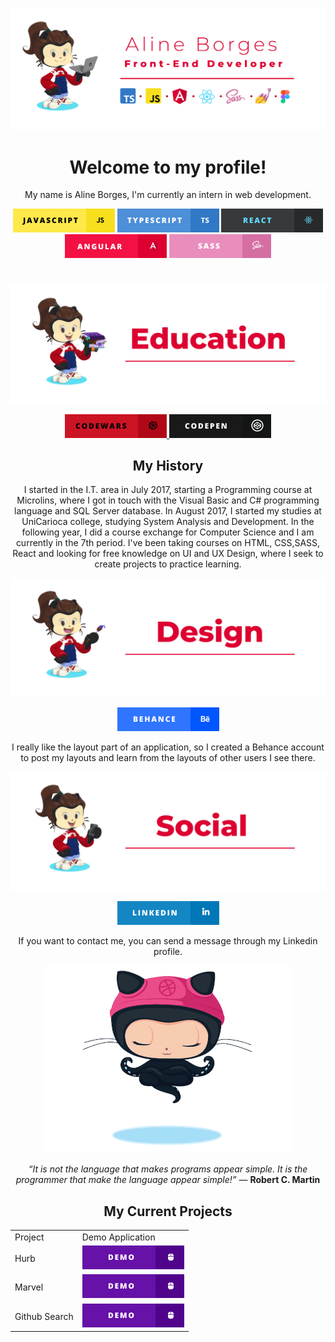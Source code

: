 <p align="center"> 
  <img src="https://github.com/aline-borges/aline-borges/blob/master/main-banner.png?raw=true">
</p>

<h1 align="center">Welcome to my profile!</h1>
<p align="center">My name is Aline Borges, I'm currently an intern in web development.</p>

<p align="center"> 
  <img src="https://github.com/aline-borges/aline-borges/blob/master/javascript.png?raw=true">
  <img src="https://github.com/aline-borges/aline-borges/blob/master/typescript.png?raw=true">
  <img src="https://github.com/aline-borges/aline-borges/blob/master/react.png?raw=true">
  <img src="https://github.com/aline-borges/aline-borges/blob/master/angular.png?raw=true">
  <img src="https://github.com/aline-borges/aline-borges/blob/master/sass.png?raw=true">
</p>

# 
#

<p align="center"> 
  <img src="https://github.com/aline-borges/aline-borges/blob/master/banner-education.png?raw=true">
</p>

<p align="center">
  <a href="https://www.codewars.com/users/AlineBorges">
    <img src="https://github.com/aline-borges/aline-borges/blob/master/codewars.png?raw=true">
  </a>
  <a href="https://codepen.io/apborges">
    <img src="https://github.com/aline-borges/aline-borges/blob/master/codepen.png?raw=true">
  </a>
</p>

  
<h2 align="center">My History</h1>
<p align="center"> I started in the I.T. area in July 2017, starting a Programming course at Microlins, where I got in touch with the Visual Basic and C# programming language and SQL Server database. In August 2017, I started my studies at UniCarioca college, studying System Analysis and Development. In the following year, I did a course exchange for Computer Science and I am currently in the 7th period. I've been taking courses on HTML, CSS,SASS, React and looking for free knowledge on UI and UX Design, where I seek to create projects to practice learning. </p>

<p align="center"> 
  <img src="https://github.com/aline-borges/aline-borges/blob/master/banner-design.png?raw=true">
</p>

<p align="center">
  <a href="https://www.behance.net/apborges">
    <img src="https://github.com/aline-borges/aline-borges/blob/master/behance.png?raw=true">
  </a>  
</p>

<p align="center"> I really like the layout part of an application, so I created a Behance account to post my layouts and learn from the layouts of other users I see there. </p>

<p align="center"> 
  <img src="https://github.com/aline-borges/aline-borges/blob/master/banner-social.png?raw=true">
</p>

<p align="center">
  <a href="https://www.linkedin.com/in/apborges/">
    <img src="https://github.com/aline-borges/aline-borges/blob/master/linkedin.png?raw=true">
  </a>
</p>

<p align="center"> If you want to contact me, you can send a message through my Linkedin profile. </p>

<p align="center"> 
  <img src="https://github.com/aline-borges/aline-borges/blob/master/gif.gif?raw=true">
</p>

<p align="center"> 
 <i>“It is not the language that makes programs appear simple. It is the programmer that make the language appear simple!”</i> ― <b>Robert C. Martin</b>
</p>

<h2 align="center">My Current Projects</h1>

<p align="center"> 
  <table>
    <tr>
      <td>Project</td>
      <td>Demo Application</td>
    </tr>
    <tr>
      <td>Hurb</td>
      <td>
        <a href="https://hurb-angular.netlify.app/">
          <img src="https://github.com/aline-borges/aline-borges/blob/master/demo.png?raw=true">
        </a>
      </td>      
    </tr>
    <tr>
      <td>Marvel</td>
      <td>
        <a href="https://alineborges-marvelapi.netlify.app/">
          <img src="https://github.com/aline-borges/aline-borges/blob/master/demo.png?raw=true">
        </a>
      </td>      
    </tr>
    <tr>
      <td>Github Search</td>
      <td>
        <a href="https://github.com/aline-borges/github-search/">
          <img src="https://github.com/aline-borges/aline-borges/blob/master/demo.png?raw=true">
        </a>
      </td>      
    </tr>
  </table>
</p>
